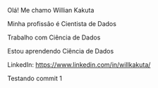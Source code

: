 Olá! Me chamo Willian Kakuta

Minha profissão é Cientista de Dados

Trabalho com Ciência de Dados

Estou aprendendo Ciência de Dados

LinkedIn: https://www.linkedin.com/in/willkakuta/

Testando commit 1
